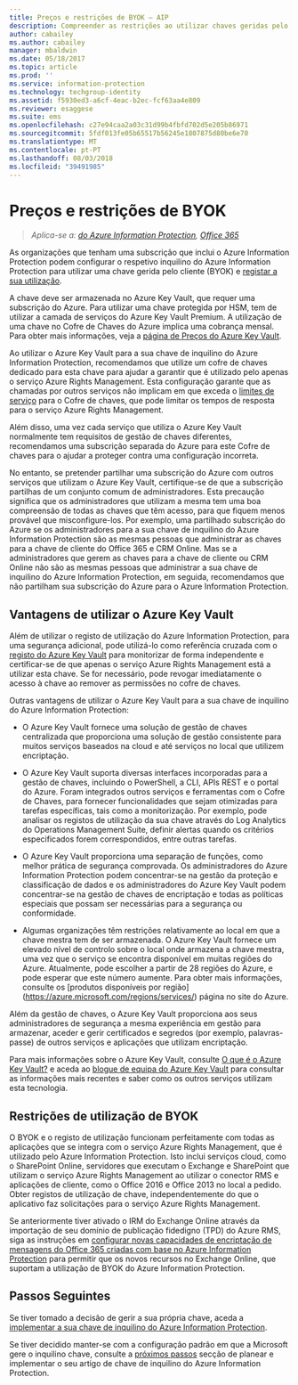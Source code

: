 ```yaml
---
title: Preços e restrições de BYOK – AIP
description: Compreender as restrições ao utilizar chaves geridas pelo cliente (conhecido como "traga a sua própria chave" ou BYOK) com o Azure Information Protection.
author: cabailey
ms.author: cabailey
manager: mbaldwin
ms.date: 05/18/2017
ms.topic: article
ms.prod: ''
ms.service: information-protection
ms.technology: techgroup-identity
ms.assetid: f5930ed3-a6cf-4eac-b2ec-fcf63aa4e809
ms.reviewer: esaggese
ms.suite: ems
ms.openlocfilehash: c27e94caa2a03c31d99b4fbfd702d5e205b86971
ms.sourcegitcommit: 5fdf013fe05b65517b56245e1807875d80be6e70
ms.translationtype: MT
ms.contentlocale: pt-PT
ms.lasthandoff: 08/03/2018
ms.locfileid: "39491985"
---
```

# <a name="byok-pricing-and-restrictions"></a>Preços e restrições de BYOK

>*Aplica-se a: [do Azure Information Protection](https://azure.microsoft.com/pricing/details/information-protection), [Office 365](http://download.microsoft.com/download/E/C/F/ECF42E71-4EC0-48FF-AA00-577AC14D5B5C/Azure_Information_Protection_licensing_datasheet_EN-US.pdf)*


As organizações que tenham uma subscrição que inclui o Azure Information Protection podem configurar o respetivo inquilino do Azure Information Protection para utilizar uma chave gerida pelo cliente (BYOK) e [registar a sua utilização](./log-analyze-usage.md). 

A chave deve ser armazenada no Azure Key Vault, que requer uma subscrição do Azure. Para utilizar uma chave protegida por HSM, tem de utilizar a camada de serviços do Azure Key Vault Premium. A utilização de uma chave no Cofre de Chaves do Azure implica uma cobrança mensal. Para obter mais informações, veja a [página de Preços do Azure Key Vault](https://azure.microsoft.com/pricing/details/key-vault/).

Ao utilizar o Azure Key Vault para a sua chave de inquilino do Azure Information Protection, recomendamos que utilize um cofre de chaves dedicado para esta chave para ajudar a garantir que é utilizado pelo apenas o serviço Azure Rights Management. Esta configuração garante que as chamadas por outros serviços não implicam em que exceda o [limites de serviço](/azure/key-vault/key-vault-service-limits) para o Cofre de chaves, que pode limitar os tempos de resposta para o serviço Azure Rights Management.  

Além disso, uma vez cada serviço que utiliza o Azure Key Vault normalmente tem requisitos de gestão de chaves diferentes, recomendamos uma subscrição separada do Azure para este Cofre de chaves para o ajudar a proteger contra uma configuração incorreta. 

No entanto, se pretender partilhar uma subscrição do Azure com outros serviços que utilizam o Azure Key Vault, certifique-se de que a subscrição partilhas de um conjunto comum de administradores. Esta precaução significa que os administradores que utilizam a mesma tem uma boa compreensão de todas as chaves que têm acesso, para que fiquem menos provável que misconfigure-los. Por exemplo, uma partilhado subscrição do Azure se os administradores para a sua chave de inquilino do Azure Information Protection são as mesmas pessoas que administrar as chaves para a chave de cliente do Office 365 e CRM Online. Mas se a administradores que gerem as chaves para a chave de cliente ou CRM Online não são as mesmas pessoas que administrar a sua chave de inquilino do Azure Information Protection, em seguida, recomendamos que não partilham sua subscrição do Azure para o Azure Information Protection.

## <a name="benefits-of-using-azure-key-vault"></a>Vantagens de utilizar o Azure Key Vault

Além de utilizar o registo de utilização do Azure Information Protection, para uma segurança adicional, pode utilizá-lo como referência cruzada com o [registo do Azure Key Vault](https://azure.microsoft.com/documentation/articles/key-vault-logging/) para monitorizar de forma independente e certificar-se de que apenas o serviço Azure Rights Management está a utilizar esta chave. Se for necessário, pode revogar imediatamente o acesso à chave ao remover as permissões no cofre de chaves.

Outras vantagens de utilizar o Azure Key Vault para a sua chave de inquilino do Azure Information Protection:

- O Azure Key Vault fornece uma solução de gestão de chaves centralizada que proporciona uma solução de gestão consistente para muitos serviços baseados na cloud e até serviços no local que utilizem encriptação.

- O Azure Key Vault suporta diversas interfaces incorporadas para a gestão de chaves, incluindo o PowerShell, a CLI, APIs REST e o portal do Azure. Foram integrados outros serviços e ferramentas com o Cofre de Chaves, para fornecer funcionalidades que sejam otimizadas para tarefas específicas, tais como a monitorização. Por exemplo, pode analisar os registos de utilização da sua chave através do Log Analytics do Operations Management Suite, definir alertas quando os critérios especificados forem correspondidos, entre outras tarefas.

- O Azure Key Vault proporciona uma separação de funções, como melhor prática de segurança comprovada. Os administradores do Azure Information Protection podem concentrar-se na gestão da proteção e classificação de dados e os administradores do Azure Key Vault podem concentrar-se na gestão de chaves de encriptação e todas as políticas especiais que possam ser necessárias para a segurança ou conformidade.

- Algumas organizações têm restrições relativamente ao local em que a chave mestra tem de ser armazenada. O Azure Key Vault fornece um elevado nível de controlo sobre o local onde armazena a chave mestra, uma vez que o serviço se encontra disponível em muitas regiões do Azure. Atualmente, pode escolher a partir de 28 regiões do Azure, e pode esperar que este número aumente. Para obter mais informações, consulte os [produtos disponíveis por região] (https://azure.microsoft.com/regions/services/) página no site do Azure.

Além da gestão de chaves, o Azure Key Vault proporciona aos seus administradores de segurança a mesma experiência em gestão para armazenar, aceder e gerir certificados e segredos (por exemplo, palavras-passe) de outros serviços e aplicações que utilizam encriptação. 

Para mais informações sobre o Azure Key Vault, consulte [O que é o Azure Key Vault?](/azure/key-vault/key-vault-whatis) e aceda ao [blogue de equipa do Azure Key Vault](https://cloudblogs.microsoft.com/kv/) para consultar as informações mais recentes e saber como os outros serviços utilizam esta tecnologia.

## <a name="restrictions-when-using-byok"></a>Restrições de utilização de BYOK

O BYOK e o registo de utilização funcionam perfeitamente com todas as aplicações que se integra com o serviço Azure Rights Management, que é utilizado pelo Azure Information Protection. Isto inclui serviços cloud, como o SharePoint Online, servidores que executam o Exchange e SharePoint que utilizam o serviço Azure Rights Management ao utilizar o conector RMS e aplicações de cliente, como o Office 2016 e Office 2013 no local a pedido. Obter registos de utilização de chave, independentemente do que o aplicativo faz solicitações para o serviço Azure Rights Management.

Se anteriormente tiver ativado o IRM do Exchange Online através da importação de seu domínio de publicação fidedigno (TPD) do Azure RMS, siga as instruções em [configurar novas capacidades de encriptação de mensagens do Office 365 criadas com base no Azure Information Protection](https://support.office.com/article/7ff0c040-b25c-4378-9904-b1b50210d00e) para permitir que os novos recursos no Exchange Online, que suportam a utilização de BYOK do Azure Information Protection.

## <a name="next-steps"></a>Passos Seguintes

Se tiver tomado a decisão de gerir a sua própria chave, aceda a [implementar a sua chave de inquilino do Azure Information Protection](plan-implement-tenant-key.md#implementing-byok-for-your-azure-information-protection-tenant-key).

Se tiver decidido manter-se com a configuração padrão em que a Microsoft gere o inquilino chave, consulte a [próximos passos](plan-implement-tenant-key.md#next-steps) secção de planear e implementar o seu artigo de chave de inquilino do Azure Information Protection.

